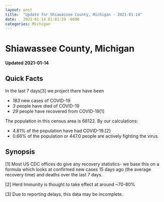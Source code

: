 ```yaml
---
layout: post
title:  "Update for Shiawassee County, Michigan - 2021-01-14"
date:   2021-01-14 01:01:29 -0600
categories: Michigan
---
```


# Shiawassee County, Michigan
#### Updated 2021-01-14

## Quick Facts

In the last 7 days[3] we project there have been
- *183* new cases of COVID-19
- *3* people have died of COVID-19
- *29* people have recovered from COVID-19[1]

The population in this census area is 68122. By our calculations:
- 4.81% of the population have had COVID-19.[2]
- 0.66% of the population or 447.0 people are actively fighting the virus.

## Synopsis




[1] Most US CDC offices do give any recovery statistics- we base this on a formula which looks at confirmed new cases
15 days ago (the average recovery time) and deaths over the last 7 days.

[2] Herd Immunity is thought to take effect at around ~70-80%

[3] Due to reporting delays, this data may be incomplete.
 
    